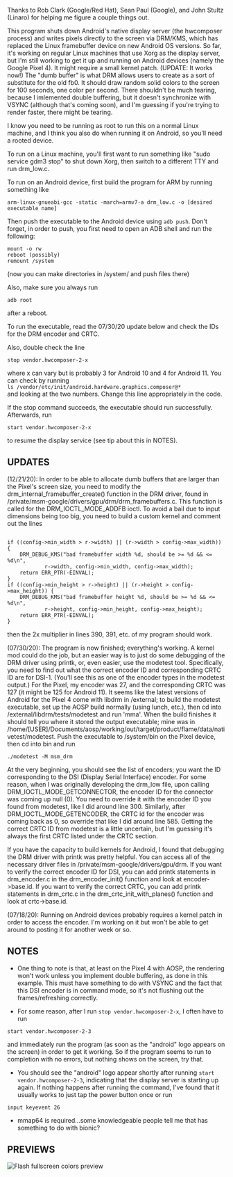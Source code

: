 Thanks to Rob Clark (Google/Red Hat), Sean Paul (Google), and John Stultz (Linaro) for helping me figure a couple things out.

This program shuts down Android's native display server (the hwcomposer process) and writes pixels directly to the screen via DRM/KMS, which has replaced the Linux framebuffer device on new Android OS versions. So far, it's working on regular Linux machines that use Xorg as the display server, but I'm still working to get it up and running on Android devices (namely the Google Pixel 4). It might require a small kernel patch. (UPDATE: It works now!) The "dumb buffer" is what DRM allows users to create as a sort of substitute for the old fb0. It should draw random solid colors to the screen for 100 seconds, one color per second. There shouldn't be much tearing, because I imlemented double buffering, but it doesn't synchronize with VSYNC (although that's coming soon), and I'm guessing if you're trying to render faster, there might be tearing. 

I know you need to be running as root to run this on a normal Linux machine, and I think you also do when running it on Android, so you'll need a rooted device. 

To run on a Linux machine, you'll first want to run something like "sudo service gdm3 stop" to shut down Xorg, then switch to a different TTY and run drm_low.c.

To run on an Android device, first build the program for ARM by running something like  
```
arm-linux-gnueabi-gcc -static -march=armv7-a drm_low.c -o [desired executable name]     
```  

Then push the executable to the Android device using ```adb push```. Don't forget, in order to push, you first need to open an ADB shell and run the following:    
```
mount -o rw  
reboot (possibly)  
remount /system  
```  

(now you can make directories in /system/ and push files there)  


Also, make sure you always run    
```
adb root  
```  
after a reboot.

To run the executable, read the 07/30/20 update below and check the IDs for the DRM encoder and CRTC.

Also, double check the line  
```
stop vendor.hwcomposer-2-x
```  
where x can vary but is probably 3 for Android 10 and 4 for Android 11. You can check by running   
```ls /vendor/etc/init/android.hardware.graphics.composer@*```   
and looking at the two numbers. Change this line appropriately in the code.

If the stop command succeeds, the executable should run successfully. Afterwards, run  
```  
start vendor.hwcomposer-2-x
```  
to resume the display service (see tip about this in NOTES).

## UPDATES ##  
(12/21/20): In order to be able to allocate dumb buffers that are larger than the Pixel's screen size, you need to modify the drm_internal_framebuffer_create() function in the DRM driver, found in /private/msm-google/drivers/gpu/drm/drm_framebuffers.c. This function is called for the DRM_IOCTL_MODE_ADDFB ioctl. To avoid a bail due to input dimensions being too big, you need to build a custom kernel and comment out the lines
```  

if ((config->min_width > r->width) || (r->width > config->max_width)) {
    DRM_DEBUG_KMS("bad framebuffer width %d, should be >= %d && <= %d\n",
            r->width, config->min_width, config->max_width);
    return ERR_PTR(-EINVAL);
}
if ((config->min_height > r->height) || (r->height > config->max_height)) {
    DRM_DEBUG_KMS("bad framebuffer height %d, should be >= %d && <= %d\n",
            r->height, config->min_height, config->max_height);
    return ERR_PTR(-EINVAL);
}
```  
then the 2x multiplier in lines 390, 391, etc. of my program should work.  


(07/30/20): The program is now finished; everything's working. A kernel mod could do the job, but an easier way is to just do some debugging of the DRM driver using printk, or, even easier, use the modetest tool. Specifically, you need to find out what the correct encoder ID and corresponding CRTC ID are for DSI-1. (You'll see this as one of the encoder types in the modetest output.) For the Pixel, my encoder was 27, and the corresponding CRTC was 127 (it might be 125 for Android 11). It seems like the latest versions of Android for the Pixel 4 come with libdrm in /external; to build the modetest executable, set up the AOSP build normally (using lunch, etc.), then cd into /external/libdrm/tests/modetest and run 'mma'. When the build finishes it should tell you where it stored the output executable; mine was in /home/[USER]/Documents/aosp/working/out/target/product/flame/data/nativetest/modetest. Push the executable to /system/bin on the Pixel device, then cd into bin and run   
```
./modetest -M msm_drm 
```  
At the very beginning, you should see the list of encoders; you want the ID corresponding to the DSI (Display Serial Interface) encoder. For some reason, when I was originally developing the drm_low file, upon calling DRM_IOCTL_MODE_GETCONNECTOR, the encoder ID for the connector was coming up null (0). You need to override it with the encoder ID you found from modetest, like I did around line 300. Similarly, after DRM_IOCTL_MODE_GETENCODER, the CRTC id for the encoder was coming back as 0, so override that like I did around line 585. Getting the correct CRTC ID from modetest is a little uncertain, but I'm guessing it's always the first CRTC listed under the CRTC section.  

If you have the capacity to build kernels for Android, I found that debugging the DRM driver with printk was pretty helpful. You can access all of the necessary driver files in /private/msm-google/drivers/gpu/drm. If you want to verify the correct encoder ID for DSI, you can add printk statements in drm_encoder.c in the drm_encoder_init() function and look at encoder->base.id. If you want to verify the correct CRTC, you can add printk statements in drm_crtc.c in the drm_crtc_init_with_planes() function and look at crtc->base.id.     

(07/18/20): Running on Android devices probably requires a kernel patch in order to access the encoder. I'm working on it but won't be able to get around to posting it for another week or so.  

## NOTES ##  
* One thing to note is that, at least on the Pixel 4 with AOSP, the rendering won't work unless you implement double buffering, as done in this example. This must have something to do with VSYNC and the fact that this DSI encoder is in command mode, so it's not flushing out the frames/refreshing correctly. 

* For some reason, after I run ```stop vendor.hwcomposer-2-x```, I often have to run   
```
start vendor.hwcomposer-2-3
```  
and immediately run the program (as soon as the "android" logo appears on the screen) in order to get it working. So if the program seems to run to completion with no errors, but nothing shows on the screen, try that.

* You should see the "android" logo appear shortly after running ```start vendor.hwcomposer-2-3```, indicating that the display server is starting up again. If nothing happens after running the command, I've found that it usually works to just tap the power button once or run 
```
input keyevent 26
```  

* mmap64 is required...some knowledgeable people tell me that has something to do with bionic?   


## PREVIEWS ##



![Flash fullscreen colors preview](https://github.com/serviceberry3/android_drm_dumb/blob/master/img/output.gif?raw=true)


